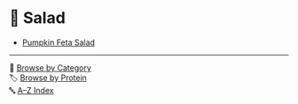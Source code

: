 # 🥗 Salad

- [Pumpkin Feta Salad](../recipes/pumpkin_feta_salad.md)

---

📁 [Browse by Category](../indexes/categories.md)  
🏷️ [Browse by Protein](../indexes/proteins.md)  
🔤 [A–Z Index](../indexes/alphabet.md)